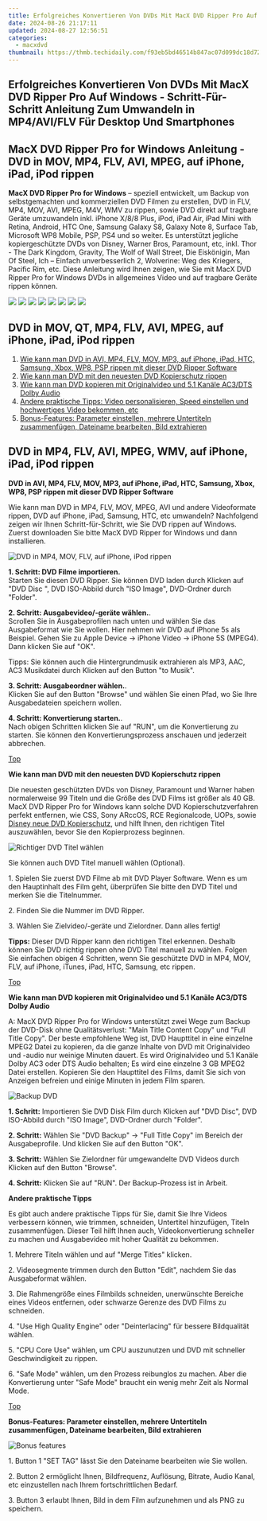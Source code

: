 ```yaml
---
title: Erfolgreiches Konvertieren Von DVDs Mit MacX DVD Ripper Pro Auf Windows - Schritt-Für-Schritt Anleitung Zum Umwandeln in MP4/AVI/FLV Für Desktop Und Smartphones
date: 2024-08-26 21:17:11
updated: 2024-08-27 12:56:51
categories:
  - macxdvd
thumbnail: https://thmb.techidaily.com/f93eb5bd46514b847ac07d099dc18d72eab724476fd27a01a5370f94ffa41df8.jpg
---
```


## Erfolgreiches Konvertieren Von DVDs Mit MacX DVD Ripper Pro Auf Windows - Schritt-Für-Schritt Anleitung Zum Umwandeln in MP4/AVI/FLV Für Desktop Und Smartphones

## MacX DVD Ripper Pro for Windows Anleitung - DVD in MOV, MP4, FLV, AVI, MPEG, auf iPhone, iPad, iPod rippen

**MacX DVD Ripper Pro for Windows** – speziell entwickelt, um Backup von selbstgemachten und kommerziellen DVD Filmen zu erstellen, DVD in FLV, MP4, MOV, AVI, MPEG, M4V, WMV zu rippen, sowie DVD direkt auf tragbare Geräte umzuwandeln inkl. iPhone X/8/8 Plus, iPod, iPad Air, iPad Mini with Retina, Android, HTC One, Samsung Galaxy S8, Galaxy Note 8, Surface Tab, Microsoft WP8 Mobile, PSP, PS4 und so weiter. Es unterstützt jegliche kopiergeschützte DVDs von Disney, Warner Bros, Paramount, etc, inkl. Thor - The Dark Kingdom, Gravity, The Wolf of Wall Street, Die Eiskönigin, Man Of Steel, Ich – Einfach unverbesserlich 2, Wolverine: Weg des Kriegers, Pacific Rim, etc. Diese Anleitung wird Ihnen zeigen, wie Sie mit MacX DVD Ripper Pro for Windows DVDs in allgemeines Video und auf tragbare Geräte rippen können.

![](https://www.macxdvd.com/guide/../i-pic/prd-iphone-logo.jpg) ![](https://www.macxdvd.com/guide/../i-pic/prd-ipad-logo.jpg) ![](https://www.macxdvd.com/guide/../i-pic/prd-appletv-logo.jpg) ![](https://www.macxdvd.com/guide/../i-pic/prd-ipod-logo.jpg) ![](https://www.macxdvd.com/guide/../i-pic/prd-itunes-logo.jpg) ![](https://www.macxdvd.com/guide/../i-pic/prd-quicktime-logo.jpg) ![](https://www.macxdvd.com/guide/../i-pic/prd-psp-logo.jpg) ![](https://www.macxdvd.com/guide/../i-pic/prd-youtube-logo.jpg) 

## DVD in MOV, QT, MP4, FLV, AVI, MPEG, auf iPhone, iPad, iPod rippen

1. [Wie kann man DVD in AVI, MP4, FLV, MOV, MP3, auf iPhone, iPad, HTC, Samsung, Xbox, WP8, PSP rippen mit dieser DVD Ripper Software](https://tools.techidaily.com/macxdvd/products/)
2. [Wie kann man DVD mit den neuesten DVD Kopierschutz rippen](https://tools.techidaily.com/macxdvd/products/)
3. [Wie kann man DVD kopieren mit Originalvideo und 5.1 Kanäle AC3/DTS Dolby Audio](https://tools.techidaily.com/macxdvd/products/)
4. [Andere praktische Tipps: Video personalisieren, Speed einstellen und hochwertiges Video bekommen, etc](https://tools.techidaily.com/macxdvd/products/)
5. [Bonus-Features: Parameter einstellen, mehrere Untertiteln zusammenfügen, Dateiname bearbeiten, Bild extrahieren](https://tools.techidaily.com/macxdvd/products/)

## DVD in MP4, FLV, AVI, MPEG, WMV, auf iPhone, iPad, iPod rippen

**DVD in AVI, MP4, FLV, MOV, MP3, auf iPhone, iPad, HTC, Samsung, Xbox, WP8, PSP rippen mit dieser DVD Ripper Software**

Wie kann man DVD in MP4, FLV, MOV, MPEG, AVI und andere Videoformate rippen, DVD auf iPhone, iPad, Samsung, HTC, etc umwandeln? Nachfolgend zeigen wir Ihnen Schritt-für-Schritt, wie Sie DVD rippen auf Windows. Zuerst downloaden Sie bitte MacX DVD Ripper for Windows und dann installieren. 

![DVD in MP4, MOV, FLV, auf iPhone, iPod rippen](https://www.macxdvd.com/guide/image/zxh-mdrpw-rip-dvd.png)

**1\. Schritt: DVD Filme importieren.**  
 Starten Sie diesen DVD Ripper. Sie können DVD laden durch Klicken auf "DVD Disc ", DVD ISO-Abbild durch "ISO Image", DVD-Ordner durch "Folder".

**2\. Schritt: Ausgabevideo/-geräte wählen.**.  
 Scrollen Sie in Ausgabeprofilen nach unten und wählen Sie das Ausgabeformat wie Sie wollen. Hier nehmen wir DVD auf iPhone 5s als Beispiel. Gehen Sie zu Apple Device -> iPhone Video -> iPhone 5S (MPEG4). Dann klicken Sie auf "OK".

Tipps: Sie können auch die Hintergrundmusik extrahieren als MP3, AAC, AC3 Musikdatei durch Klicken auf den Button "to Musik".

**3\. Schritt: Ausgabeordner wählen.**.   
 Klicken Sie auf den Button "Browse" und wählen Sie einen Pfad, wo Sie Ihre Ausgabedateien speichern wollen.

**4\. Schritt: Konvertierung starten.**.  
 Nach obigen Schritten klicken Sie auf "RUN", um die Konvertierung zu starten. Sie können den Konvertierungsprozess anschauen und jederzeit abbrechen.

[Top](https://tools.techidaily.com/macxdvd/products/)

**Wie kann man DVD mit den neuesten DVD Kopierschutz rippen**

Die neuesten geschützten DVDs von Disney, Paramount und Warner haben normalerweise 99 Titeln und die Größe des DVD Films ist größer als 40 GB. MacX DVD Ripper Pro for Windows kann solche DVD Kopierschutzverfahren perfekt entfernen, wie CSS, Sony ARccOS, RCE Regionalcode, UOPs, sowie [Disney neue DVD Kopierschutz](https://tools.techidaily.com/macxdvd/products/), und hilft Ihnen, den richtigen Titel auszuwählen, bevor Sie den Kopierprozess beginnen.

![Richtiger DVD Titel wählen](https://www.macxdvd.com/guide/image/zxh-mdrpw-title.png)

Sie können auch DVD Titel manuell wählen (Optional).

1\. Spielen Sie zuerst DVD Filme ab mit DVD Player Software. Wenn es um den Hauptinhalt des Film geht, überprüfen Sie bitte den DVD Titel und merken Sie die Titelnummer.

2\. Finden Sie die Nummer im DVD Ripper.

3\. Wählen Sie Zielvideo/-geräte und Zielordner. Dann alles fertig! 

**Tipps:** Dieser DVD Ripper kann den richtigen Titel erkennen. Deshalb können Sie DVD richtig rippen ohne DVD Titel manuell zu wählen. Folgen Sie einfachen obigen 4 Schritten, wenn Sie geschützte DVD in MP4, MOV, FLV, auf iPhone, iTunes, iPad, HTC, Samsung, etc rippen.

[Top](https://tools.techidaily.com/macxdvd/products/)

**Wie kann man DVD kopieren mit Originalvideo und 5.1 Kanäle AC3/DTS Dolby Audio**

A: MacX DVD Ripper Pro for Windows unterstützt zwei Wege zum Backup der DVD-Disk ohne Qualitätsverlust: "Main Title Content Copy" und "Full Title Copy". Der beste empfohlene Weg ist, DVD Haupttitel in eine einzelne MPEG2 Datei zu kopieren, da die ganze Inhalte von DVD mit Originalvideo und -audio nur weinige Minuten dauert. Es wird Originalvideo und 5.1 Kanäle Dolby AC3 oder DTS Audio behalten; Es wird eine einzelne 3 GB MPEG2 Datei erstellen. Kopieren Sie den Haupttitel des Films, damit Sie sich von Anzeigen befreien und einige Minuten in jedem Film sparen. 

![Backup DVD](https://www.macxdvd.com/guide/image/zxh-mdrpw-copy.png)

**1\. Schritt:** Importieren Sie DVD Disk Film durch Klicken auf "DVD Disc", DVD ISO-Abbild durch "ISO Image", DVD-Ordner durch "Folder".

**2\. Schritt:** Wählen Sie "DVD Backup" -> "Full Title Copy" im Bereich der Ausgabeprofile. Und klicken Sie auf den Button "OK".

**3\. Schritt:** Wählen Sie Zielordner für umgewandelte DVD Videos durch Klicken auf den Button "Browse".

**4\. Schritt:** Klicken Sie auf "RUN". Der Backup-Prozess ist in Arbeit.

**Andere praktische Tipps**

Es gibt auch andere praktische Tipps für Sie, damit Sie Ihre Videos verbessern können, wie trimmen, schneiden, Untertitel hinzufügen, Titeln zusammenfügen. Dieser Teil hilft Ihnen auch, Videokonvertierung schneller zu machen und Ausgabevideo mit hoher Qualität zu bekommen.

1\. Mehrere Titeln wählen und auf "Merge Titles" klicken.

2\. Videosegmente trimmen durch den Button "Edit", nachdem Sie das Ausgabeformat wählen. 

3\. Die Rahmengröße eines Filmbilds schneiden, unerwünschte Bereiche eines Videos entfernen, oder schwarze Gerenze des DVD Films zu schneiden.

4\. "Use High Quality Engine" oder "Deinterlacing" für bessere Bildqualität wählen.

5\. "CPU Core Use" wählen, um CPU auszunutzen und DVD mit schneller Geschwindigkeit zu rippen. 

6\. "Safe Mode" wählen, um den Prozess reibunglos zu machen. Aber die Konvertierung unter "Safe Mode" braucht ein wenig mehr Zeit als Normal Mode.

[Top](https://tools.techidaily.com/macxdvd/products/)

**Bonus-Features: Parameter einstellen, mehrere Untertiteln zusammenfügen, Dateiname bearbeiten, Bild extrahieren**

![Bonus features](https://www.macxdvd.com/guide/image/zxh-mdrpw-bonusfeatures.png)

1\. Button 1 "SET TAG" lässt Sie den Dateiname bearbeiten wie Sie wollen. 

2\. Button 2 ermöglicht Ihnen, Bildfrequenz, Auflösung, Bitrate, Audio Kanal, etc einzustellen nach Ihrem fortschrittlichen Bedarf.

3\. Button 3 erlaubt Ihnen, Bild in dem Film aufzunehmen und als PNG zu speichern.

<ins class="adsbygoogle"
     style="display:block"
     data-ad-format="autorelaxed"
     data-ad-client="ca-pub-7571918770474297"
     data-ad-slot="1223367746"></ins>



<ins class="adsbygoogle"
     style="display:block"
     data-ad-client="ca-pub-7571918770474297"
     data-ad-slot="8358498916"
     data-ad-format="auto"
     data-full-width-responsive="true"></ins>

